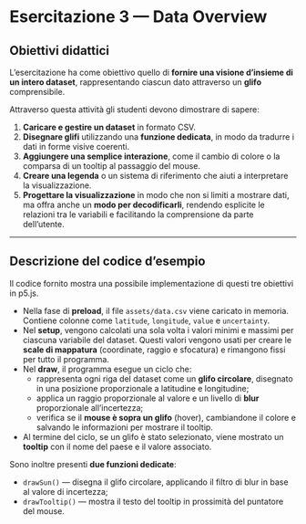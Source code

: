 # Esercitazione 3 — Data Overview

## Obiettivi didattici

L’esercitazione ha come obiettivo quello di **fornire una visione d’insieme di un intero dataset**, rappresentando ciascun dato attraverso un **glifo** comprensibile.

Attraverso questa attività gli studenti devono dimostrare di sapere:

1. **Caricare e gestire un dataset** in formato CSV.
2. **Disegnare glifi** utilizzando una **funzione dedicata**, in modo da tradurre i dati in forme visive coerenti.
3. **Aggiungere una semplice interazione**, come il cambio di colore o la comparsa di un tooltip al passaggio del mouse.
4. **Creare una legenda** o un sistema di riferimento che aiuti a interpretare la visualizzazione.
5. **Progettare la visualizzazione** in modo che non si limiti a mostrare dati, ma offra anche un **modo per decodificarli**, rendendo esplicite le relazioni tra le variabili e facilitando la comprensione da parte dell’utente.

---

## Descrizione del codice d’esempio

Il codice fornito mostra una possibile implementazione di questi tre obiettivi in p5.js.

- Nella fase di **preload**, il file `assets/data.csv` viene caricato in memoria. Contiene colonne come `latitude`, `longitude`, `value` e `uncertainty`.
- Nel **setup**, vengono calcolati una sola volta i valori minimi e massimi per ciascuna variabile del dataset. Questi valori vengono usati per creare le **scale di mappatura** (coordinate, raggio e sfocatura) e rimangono fissi per tutto il programma.
- Nel **draw**, il programma esegue un ciclo che:
  - rappresenta ogni riga del dataset come un **glifo circolare**, disegnato in una posizione proporzionale a latitudine e longitudine;
  - applica un raggio proporzionale al valore e un livello di **blur** proporzionale all’incertezza;
  - verifica se il **mouse è sopra un glifo** (hover), cambiandone il colore e salvando le informazioni per mostrare il tooltip.
- Al termine del ciclo, se un glifo è stato selezionato, viene mostrato un **tooltip** con il nome del paese e il valore associato.

Sono inoltre presenti **due funzioni dedicate**:

- `drawSun()` — disegna il glifo circolare, applicando il filtro di blur in base al valore di incertezza;
- `drawTooltip()` — mostra il testo del tooltip in prossimità del puntatore del mouse.
